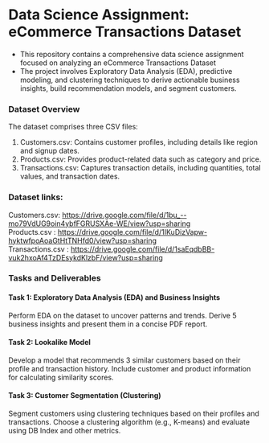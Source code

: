 # Data Science Assignment: eCommerce Transactions Dataset
- This repository contains a comprehensive data science assignment focused on analyzing an eCommerce Transactions Dataset
- The project involves Exploratory Data Analysis (EDA), predictive modeling, and clustering techniques to derive actionable business insights, build recommendation models, and segment customers.

### Dataset Overview
The dataset comprises three CSV files:

1) Customers.csv: Contains customer profiles, including details like region and signup dates.<br>
2) Products.csv: Provides product-related data such as category and price.<br>
3) Transactions.csv: Captures transaction details, including quantities, total values, and transaction dates.<br>
### Dataset links:

Customers.csv:
https://drive.google.com/file/d/1bu_--mo79VdUG9oin4ybfFGRUSXAe-WE/view?usp=sharing <br>
Products.csv :
https://drive.google.com/file/d/1IKuDizVapw-hyktwfpoAoaGtHtTNHfd0/view?usp=sharing <br>
Transactions.csv :
https://drive.google.com/file/d/1saEqdbBB-vuk2hxoAf4TzDEsykdKlzbF/view?usp=sharing <br>
### Tasks and Deliverables
#### Task 1: Exploratory Data Analysis (EDA) and Business Insights
Perform EDA on the dataset to uncover patterns and trends.
Derive 5 business insights and present them in a concise PDF report.

#### Task 2: Lookalike Model
Develop a model that recommends 3 similar customers based on their profile and transaction history.
Include customer and product information for calculating similarity scores.

#### Task 3: Customer Segmentation (Clustering)
Segment customers using clustering techniques based on their profiles and transactions.
Choose a clustering algorithm (e.g., K-means) and evaluate using DB Index and other metrics.


